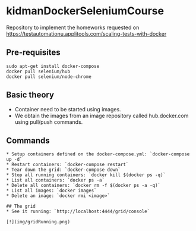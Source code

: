 # kidmanDockerSeleniumCourse
Repository to implement the homeworks requested on https://testautomationu.applitools.com/scaling-tests-with-docker

## Pre-requisites
```
sudo apt-get install docker-compose
docker pull selenium/hub
docker pull selenium/node-chrome
```

## Basic theory
* Container need to be started using images.
* We obtain the images from an image repository called hub.docker.com using pull/push commands.

## Commands
```
* Setup containers defined on the docker-compose.yml: `docker-compose up -d`
* Restart containers: `docker-compose restart`
* Tear down the grid: `docker-compose down`
* Stop all running containers: `docker kill $(docker ps -q)`
* List all containers: `docker ps -a`
* Delete all containers: `docker rm -f $(docker ps -a -q)`
* List all images: `docker images`
* Delete an image: `docker rmi <image>` 

## The grid
* See it running: `http://localhost:4444/grid/console`

[!](img/gridRunning.png)
